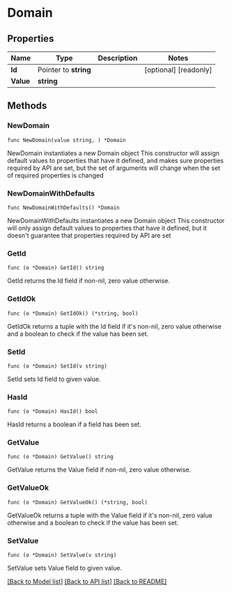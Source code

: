 # Domain

## Properties

Name | Type | Description | Notes
------------ | ------------- | ------------- | -------------
**Id** | Pointer to **string** |  | [optional] [readonly] 
**Value** | **string** |  | 

## Methods

### NewDomain

`func NewDomain(value string, ) *Domain`

NewDomain instantiates a new Domain object
This constructor will assign default values to properties that have it defined,
and makes sure properties required by API are set, but the set of arguments
will change when the set of required properties is changed

### NewDomainWithDefaults

`func NewDomainWithDefaults() *Domain`

NewDomainWithDefaults instantiates a new Domain object
This constructor will only assign default values to properties that have it defined,
but it doesn't guarantee that properties required by API are set

### GetId

`func (o *Domain) GetId() string`

GetId returns the Id field if non-nil, zero value otherwise.

### GetIdOk

`func (o *Domain) GetIdOk() (*string, bool)`

GetIdOk returns a tuple with the Id field if it's non-nil, zero value otherwise
and a boolean to check if the value has been set.

### SetId

`func (o *Domain) SetId(v string)`

SetId sets Id field to given value.

### HasId

`func (o *Domain) HasId() bool`

HasId returns a boolean if a field has been set.

### GetValue

`func (o *Domain) GetValue() string`

GetValue returns the Value field if non-nil, zero value otherwise.

### GetValueOk

`func (o *Domain) GetValueOk() (*string, bool)`

GetValueOk returns a tuple with the Value field if it's non-nil, zero value otherwise
and a boolean to check if the value has been set.

### SetValue

`func (o *Domain) SetValue(v string)`

SetValue sets Value field to given value.



[[Back to Model list]](../README.md#documentation-for-models) [[Back to API list]](../README.md#documentation-for-api-endpoints) [[Back to README]](../README.md)



